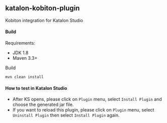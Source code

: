 ## katalon-kobiton-plugin
Kobiton integration for Katalon Studio

#### Build
Requirements:
- JDK 1.8
- Maven 3.3+

Build

`mvn clean install`

#### How to test in Katalon Studio
- After KS opens, please click on `Plugin` menu, select `Install Plugin` and choose the generated jar file.
- If you want to reload this plugin, please click on `Plugin` menu, select `Uninstall Plugin` then select `Install Plugin` again. 
